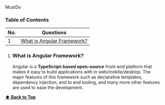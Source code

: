 MustDo

### Table of Contents

| No. | Questions |
|---- | ---------
|1 | [What is Angular Framework?](#what-is-angular-framework)|
























































1. ### What is Angular Framework?

    Angular is a **TypeScript-based open-source** front-end platform that makes it easy to build applications with in web/mobile/desktop. The major features of this framework such as declarative templates, dependency injection, end to end tooling, and many more other features are used to ease the development.

  **[⬆ Back to Top](#table-of-contents)**

